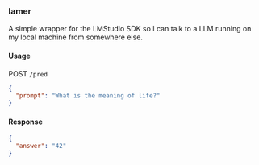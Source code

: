 ### lamer

A simple wrapper for the LMStudio SDK so I can talk to a LLM running on my local machine from somewhere else.

#### Usage

POST `/pred`

```json
{
  "prompt": "What is the meaning of life?"
}
```

#### Response

```json
{
  "answer": "42"
}
```
